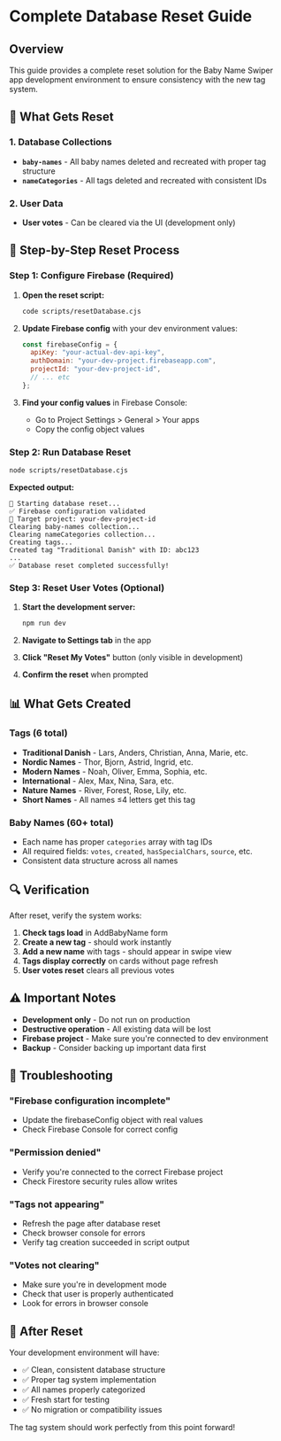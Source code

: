 # Complete Database Reset Guide

## Overview

This guide provides a complete reset solution for the Baby Name Swiper app development environment to ensure consistency with the new tag system.

## 🎯 What Gets Reset

### 1. Database Collections
- **`baby-names`** - All baby names deleted and recreated with proper tag structure
- **`nameCategories`** - All tags deleted and recreated with consistent IDs

### 2. User Data
- **User votes** - Can be cleared via the UI (development only)

## 🚀 Step-by-Step Reset Process

### Step 1: Configure Firebase (Required)

1. **Open the reset script:**
   ```bash
   code scripts/resetDatabase.cjs
   ```

2. **Update Firebase config** with your dev environment values:
   ```javascript
   const firebaseConfig = {
     apiKey: "your-actual-dev-api-key",
     authDomain: "your-dev-project.firebaseapp.com",
     projectId: "your-dev-project-id",
     // ... etc
   };
   ```

3. **Find your config values** in Firebase Console:
   - Go to Project Settings > General > Your apps
   - Copy the config object values

### Step 2: Run Database Reset

```bash
node scripts/resetDatabase.cjs
```

**Expected output:**
```
🚀 Starting database reset...
✅ Firebase configuration validated
🎯 Target project: your-dev-project-id
Clearing baby-names collection...
Clearing nameCategories collection...
Creating tags...
Created tag "Traditional Danish" with ID: abc123
...
✅ Database reset completed successfully!
```

### Step 3: Reset User Votes (Optional)

1. **Start the development server:**
   ```bash
   npm run dev
   ```

2. **Navigate to Settings tab** in the app

3. **Click "Reset My Votes"** button (only visible in development)

4. **Confirm the reset** when prompted

## 📊 What Gets Created

### Tags (6 total)
- **Traditional Danish** - Lars, Anders, Christian, Anna, Marie, etc.
- **Nordic Names** - Thor, Bjorn, Astrid, Ingrid, etc.  
- **Modern Names** - Noah, Oliver, Emma, Sophia, etc.
- **International** - Alex, Max, Nina, Sara, etc.
- **Nature Names** - River, Forest, Rose, Lily, etc.
- **Short Names** - All names ≤4 letters get this tag

### Baby Names (60+ total)
- Each name has proper `categories` array with tag IDs
- All required fields: `votes`, `created`, `hasSpecialChars`, `source`, etc.
- Consistent data structure across all names

## 🔍 Verification

After reset, verify the system works:

1. **Check tags load** in AddBabyName form
2. **Create a new tag** - should work instantly  
3. **Add a new name** with tags - should appear in swipe view
4. **Tags display correctly** on cards without page refresh
5. **User votes reset** clears all previous votes

## ⚠️ Important Notes

- **Development only** - Do not run on production
- **Destructive operation** - All existing data will be lost
- **Firebase project** - Make sure you're connected to dev environment
- **Backup** - Consider backing up important data first

## 🐛 Troubleshooting

### "Firebase configuration incomplete"
- Update the firebaseConfig object with real values
- Check Firebase Console for correct config

### "Permission denied" 
- Verify you're connected to the correct Firebase project
- Check Firestore security rules allow writes

### "Tags not appearing"
- Refresh the page after database reset
- Check browser console for errors
- Verify tag creation succeeded in script output

### "Votes not clearing"
- Make sure you're in development mode
- Check that user is properly authenticated
- Look for errors in browser console

## 🎉 After Reset

Your development environment will have:
- ✅ Clean, consistent database structure
- ✅ Proper tag system implementation  
- ✅ All names properly categorized
- ✅ Fresh start for testing
- ✅ No migration or compatibility issues

The tag system should work perfectly from this point forward!
